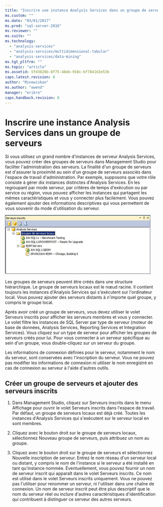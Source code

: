 ```yaml
---
title: "Inscrire une instance Analysis Services dans un groupe de serveurs | Microsoft Docs"
ms.custom: ""
ms.date: "03/01/2017"
ms.prod: "sql-server-2016"
ms.reviewer: ""
ms.suite: ""
ms.technology: 
  - "analysis-services"
  - "analysis-services/multidimensional-tabular"
  - "analysis-services/data-mining"
ms.tgt_pltfrm: ""
ms.topic: "article"
ms.assetid: 5fd3826b-8f75-48eb-910c-bf784163e53b
caps.latest.revision: 8
author: "Minewiskan"
ms.author: "owend"
manager: "erikre"
caps.handback.revision: 8
---
```

# Inscrire une instance Analysis Services dans un groupe de serveurs
  Si vous utilisez un grand nombre d'instances de serveur Analysis Services, vous pouvez créer des groupes de serveurs dans Management Studio pour faciliter l'administration des serveurs. La finalité d'un groupe de serveurs est d'assurer la proximité au sein d'un groupe de serveurs associés dans l'espace de travail d'administration. Par exemple, supposons que votre rôle consiste à gérer dix instances distinctes d'Analysis Services. En les regroupant par mode serveur, par critères de temps d'exécution ou par service ou région, vous pouvez afficher les instances qui partagent les mêmes caractéristiques et vous y connecter plus facilement. Vous pouvez également ajouter des informations descriptives qui vous permettent de vous souvenir du mode d'utilisation du serveur.  
  
 ![Volet Serveur inscrit avec des serveurs membres](../../analysis-services/instances/media/ssas-ssms-registerserver.gif "Volet Serveur inscrit avec des serveurs membres")  
  
 Les groupes de serveurs peuvent être créés dans une structure hiérarchique. Le groupe de serveurs locaux est le nœud racine. Il contient toujours les instances d'Analysis Services qui s'exécutent sur l'ordinateur local. Vous pouvez ajouter des serveurs distants à n'importe quel groupe, y compris le groupe local.  
  
 Après avoir créé un groupe de serveurs, vous devez utiliser le volet Serveurs inscrits pour afficher les serveurs membres et vous y connecter. Le volet filtre les instances de SQL Server par type de serveur (moteur de base de données, Analysis Services, Reporting Services et Integration Services). Vous cliquez sur un type de serveur pour afficher les groupes de serveurs créés pour lui. Pour vous connecter à un serveur spécifique au sein d'un groupe, vous double-cliquez sur un serveur du groupe.  
  
 Les informations de connexion définies pour le serveur, notamment le nom du serveur, sont conservées avec l'inscription du serveur. Vous ne pouvez pas modifier les informations de connexion ni utiliser le nom enregistré en cas de connexion au serveur à l'aide d'autres outils.  
  
## Créer un groupe de serveurs et ajouter des serveurs inscrits  
  
1.  Dans Management Studio, cliquez sur Serveurs inscrits dans le menu Affichage pour ouvrir le volet Serveurs inscrits dans l'espace de travail. Par défaut, un groupe de serveurs locaux est déjà créé. Toutes les instances d'Analysis Services qui s'exécutent sur le serveur local en sont membres.  
  
2.  Cliquez avec le bouton droit sur le groupe de serveurs locaux, sélectionnez Nouveau groupe de serveurs, puis attribuez un nom au groupe.  
  
3.  Cliquez avec le bouton droit sur le groupe de serveurs et sélectionnez Nouvelle inscription de serveur. Entrez le nom réseau d'un serveur local ou distant, y compris le nom de l'instance si le serveur a été installé en tant qu'instance nommée. Éventuellement, vous pouvez fournir un nom de serveur inscrit qui apparaît dans le volet Serveurs inscrits. Ce nom est utilisé dans le volet Serveurs inscrits uniquement. Vous ne pouvez pas l'utiliser pour renommer un serveur, ni l'utiliser dans une chaîne de connexion. Un nom de serveur inscrit peut être plus descriptif que le nom du serveur réel ou inclure d'autres caractéristiques d'identification qui contribuent à distinguer ce serveur des autres serveurs.  
  
  